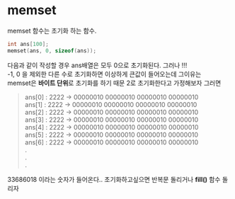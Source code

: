 # memset

memset 함수는 초기화 하는 함수. 

```c++
int ans[100];
memset(ans, 0, sizeof(ans));
```

다음과 같이 작성할 경우 ans배열은 모두 0으로 초기화된다. 그러나 !!! </br>
-1, 0 을 제외한 다른 수로 초기화하면 이상하게 큰값이 들어오는데 그이유는 </br>
memset은 **바이트 단위**로 초기화를 하기 때문 2로 초기화한다고 가정해보자 그러면 </br>

> ans[0] : 2222 -> 00000010 00000010 00000010 00000010 </br>
ans[1] : 2222 -> 00000010 00000010 00000010 00000010 </br>
ans[2] : 2222 -> 00000010 00000010 00000010 00000010 </br>
ans[3] : 2222 -> 00000010 00000010 00000010 00000010 </br>
ans[4] : 2222 -> 00000010 00000010 00000010 00000010 </br> 
ans[5] : 2222 -> 00000010 00000010 00000010 00000010 </br> 
ans[6] : 2222 -> 00000010 00000010 00000010 00000010 </br>
.</br>
.</br>
.</br>

33686018 이라는 숫자가 들어온다.. 초기화하고싶으면 반복문 돌리거나 **fill()** 함수 돌리자
